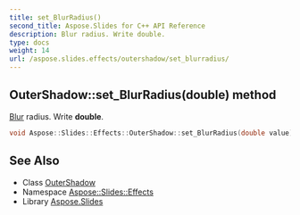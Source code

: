 ```yaml
---
title: set_BlurRadius()
second_title: Aspose.Slides for C++ API Reference
description: Blur radius. Write double.
type: docs
weight: 14
url: /aspose.slides.effects/outershadow/set_blurradius/
---
```

## OuterShadow::set_BlurRadius(double) method


[Blur](../../blur/) radius. Write **double**.

```cpp
void Aspose::Slides::Effects::OuterShadow::set_BlurRadius(double value) override
```

## See Also

* Class [OuterShadow](../)
* Namespace [Aspose::Slides::Effects](../../)
* Library [Aspose.Slides](../../../)